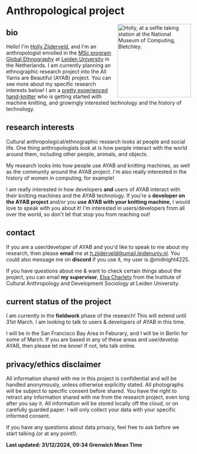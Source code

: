 # Anthropological project

<img align="right" src="https://cdn.some.pics/holly/6772ed0f6ee95.jpg" alt="Holly, at a selfie taking station at the National Museum of Computing, Bletchley." width="200"/>

## bio
Hello! I'm [Holly Zijderveld](https://hollyz1jderveld.github.io), and I'm an anthropologist enrolled in the [MSc program Global Ethnography](https://www.universiteitleiden.nl/en/education/study-programmes/master/cultural-anthropology-and-development-sociology/global-ethnography) at [Leiden University](https://en.wikipedia.org/wiki/Leiden_University) in the Netherlands. I am currently planning an ethnographic research project into the All Yarns are Beautiful (AYAB) project. You can see more about my specific research interests below! I am a [pretty experienced hand-knitter](https://www.ravelry.com/people/Midnight4225) who is getting started with machine knitting, and growingly interested technology and the history of technology.

## research interests
Cultural anthropological/ethnographic research looks at people and social life. One thing anthropologists look at is how people interact with the world around them, including other people, animals, and objects.  

My research looks into how people use AYAB and knitting machines, as well as the community around the AYAB project. I'm also really interested in the history of women in computing, for example!

I am really interested in how developers **and** users of AYAB interact with their knitting machines and the AYAB technology. If you're a **developer on the AYAB project** and/or you **use AYAB with your knitting machine**, I would love to speak with you about it! I'm interested in users/developers from all over the world, so don't let that stop you from reaching out!

## contact
If you are a user/developer of AYAB and you'd like to speak to me about my research, then please **email** me at h.zijderveld@umail.leidenuniv.nl. You could also message me on **discord** if you use it, my user is @midnight4225. 

If you have questions about me & want to check certain things about the project, you can email **my supervisor**, [Elsa Charlety](https://www.universiteitleiden.nl/en/staffmembers/elsa-charlety#tab-1) from the Institute of Cultural Anthropology and Development Sociology at Leiden University.

## current status of the project
I am currently in the **fieldwork** phase of the research! This will extend until 31st March. I am looking to talk to users & developers of AYAB in this time. 

I will be in the San Francisco Bay Area in Feburary, and I will be in Berlin for some of March. If you are based in any of these areas and use/develop AYAB, then please let me know! If not, lets talk online.

## privacy/ethics disclaimer
All information shared with me in this project is confidential and will be handled anonymously, unless otherwise explicitly stated. All photographs will be subject to specific consent before shared. You have the right to retract any information shared with me from the research project, even long after you say it. All information will be stored locally off the cloud, or on carefully guarded paper. I will only collect your data with your specific informed consent.

If you have any questions about data privacy, feel  free to ask before we start talking (or at any point!). 

**Last updated: 31/12/2024, 09:34 Grenwich Mean Time**